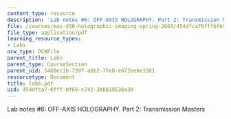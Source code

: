 ```yaml
---
content_type: resource
description: 'Lab notes #6: OFF-AXIS HOLOGRAPHY. Part 2: Transmission Masters'
file: /courses/mas-450-holographic-imaging-spring-2003/454dfca76fffbf69c7423b0818536a30_lab6.pdf
file_type: application/pdf
learning_resource_types:
- Labs
ocw_type: OCWFile
parent_title: Labs
parent_type: CourseSection
parent_uid: 5460ec1b-7397-abb2-7fe8-e672ee6e3301
resourcetype: Document
title: lab6.pdf
uid: 454dfca7-6fff-bf69-c742-3b0818536a30
---
```

Lab notes #6: OFF-AXIS HOLOGRAPHY. Part 2: Transmission Masters

